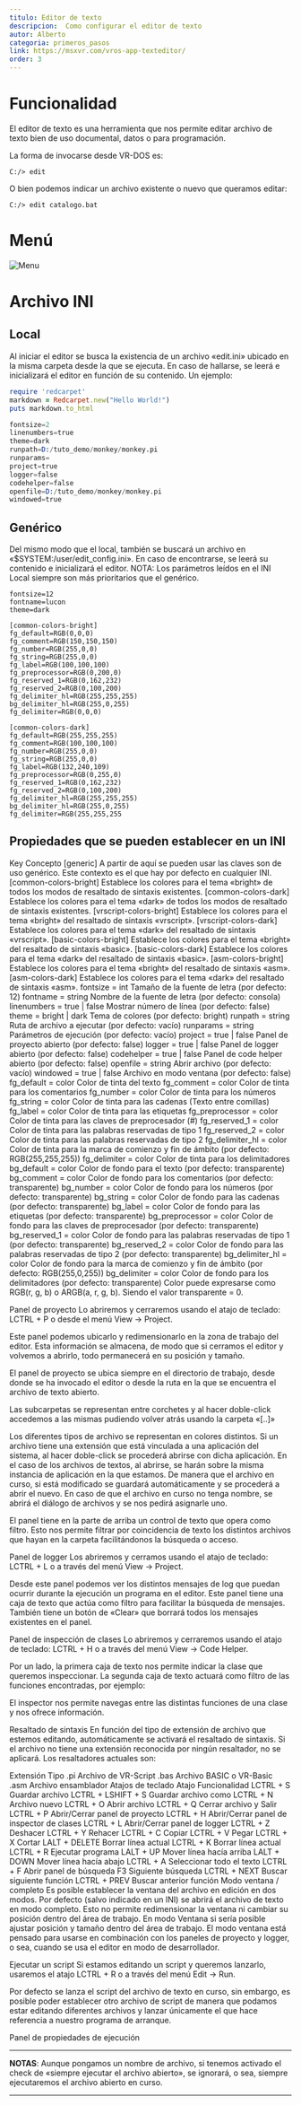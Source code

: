 ```yaml
---
titulo: Editor de texto
descripcion:  Como configurar el editor de texto
autor: Alberto
categoria: primeros_pasos
link: https://msxvr.com/vros-app-texteditor/
order: 3
---
```

# Funcionalidad
El editor de texto es una herramienta que nos permite editar archivo de texto bien de uso documental, datos o para programación.

La forma de invocarse desde VR-DOS es:

```
C:/> edit
```

O bien podemos indicar un archivo existente o nuevo que queramos editar:

```
C:/> edit catalogo.bat
```

# Menú
![Menu](/assets/documents/vros-texteditor/menu.png)

# Archivo INI
## Local
Al iniciar el editor se busca la existencia de un archivo «edit.ini» ubicado en la misma carpeta desde la que se ejecuta. En caso de hallarse, se leerá e inicializará el editor en función de su contenido. Un ejemplo:

```ruby
require 'redcarpet'
markdown = Redcarpet.new("Hello World!")
puts markdown.to_html
```

```s
fontsize=2
linenumbers=true
theme=dark
runpath=D:/tuto_demo/monkey/monkey.pi
runparams=
project=true
logger=false
codehelper=false
openfile=D:/tuto_demo/monkey/monkey.pi
windowed=true
```

## Genérico
Del mismo modo que el local, también se buscará un archivo en «$SYSTEM:/user/edit_config.ini». En caso de encontrarse, se leerá su contenido e inicializará el editor. NOTA: Los parámetros leídos en el INI Local siempre son más prioritarios que el genérico.

```
fontsize=12
fontname=lucon
theme=dark

[common-colors-bright]
fg_default=RGB(0,0,0)
fg_comment=RGB(150,150,150)
fg_number=RGB(255,0,0)
fg_string=RGB(255,0,0)
fg_label=RGB(100,100,100)
fg_preprocessor=RGB(0,200,0)
fg_reserved_1=RGB(0,162,232)
fg_reserved_2=RGB(0,100,200)
fg_delimiter_hl=RGB(255,255,255)
bg_delimiter_hl=RGB(255,0,255)
fg_delimiter=RGB(0,0,0)

[common-colors-dark]
fg_default=RGB(255,255,255)
fg_comment=RGB(100,100,100)
fg_number=RGB(255,0,0)
fg_string=RGB(255,0,0)
fg_label=RGB(132,240,109)
fg_preprocessor=RGB(0,255,0)
fg_reserved_1=RGB(0,162,232)
fg_reserved_2=RGB(0,100,200)
fg_delimiter_hl=RGB(255,255,255)
bg_delimiter_hl=RGB(255,0,255)
fg_delimiter=RGB(255,255,255
```

## Propiedades que se pueden establecer en un INI
Key	Concepto
[generic]	A partir de aquí se pueden usar las claves son de uso genérico. Este contexto es el que hay por defecto en cualquier INI.
[common-colors-bright]	Establece los colores para el tema «bright» de todos los modos de resaltado de sintaxis existentes.
[common-colors-dark]	Establece los colores para el tema «dark» de todos los modos de resaltado de sintaxis existentes.
[vrscript-colors-bright]	Establece los colores para el tema «bright» del resaltado de sintaxis «vrscript».
[vrscript-colors-dark]	Establece los colores para el tema «dark» del resaltado de sintaxis «vrscript».
[basic-colors-bright]	Establece los colores para el tema «bright» del resaltado de sintaxis «basic».
[basic-colors-dark]	Establece los colores para el tema «dark» del resaltado de sintaxis «basic».
[asm-colors-bright]	Establece los colores para el tema «bright» del resaltado de sintaxis «asm».
[asm-colors-dark]	Establece los colores para el tema «dark» del resaltado de sintaxis «asm».
fontsize = int	Tamaño de la fuente de letra (por defecto: 12)
fontname = string	Nombre de la fuente de letra (por defecto: consola)
linenumbers = true | false	Mostrar número de línea (por defecto: false)
theme = bright | dark	Tema de colores (por defecto: bright)
runpath = string	Ruta de archivo a ejecutar (por defecto: vacío)
runparams = string	Parámetros de ejecución (por defecto: vacío)
project = true | false	Panel de proyecto abierto (por defecto: false)
logger = true | false	Panel de logger abierto (por defecto: false)
codehelper = true | false	Panel de code helper abierto (por defecto: false)
openfile = string	Abrir archivo (por defecto: vacío)
windowed = true | false	Archivo en modo ventana (por defecto: false)
fg_default = color	Color de tinta del texto
fg_comment = color	Color de tinta para los comentarios
fg_number = color	Color de tinta para los números
fg_string = color	Color de tinta para las cadenas (Texto entre comillas)
fg_label = color	Color de tinta para las etiquetas
fg_preprocessor = color	Color de tinta para las claves de preprocesador (#)
fg_reserved_1 = color	Color de tinta para las palabras reservadas de tipo 1
fg_reserved_2 = color	Color de tinta para las palabras reservadas de tipo 2
fg_delimiter_hl = color	Color de tinta para la marca de comienzo y fin de ámbito (por defecto: RGB(255,255,255))
fg_delimiter = color	Color de tinta para los delimitadores
bg_default = color	Color de fondo para el texto (por defecto: transparente)
bg_comment = color	Color de fondo para los comentarios (por defecto: transparente)
bg_number = color	Color de fondo para los números (por defecto: transparente)
bg_string = color	Color de fondo para las cadenas (por defecto: transparente)
bg_label = color	Color de fondo para las etiquetas (por defecto: transparente)
bg_preprocessor = color	Color de fondo para las claves de preprocesador (por defecto: transparente)
bg_reserved_1 = color	Color de fondo para las palabras reservadas de tipo 1 (por defecto: transparente)
bg_reserved_2 = color	Color de fondo para las palabras reservadas de tipo 2 (por defecto: transparente)
bg_delimiter_hl = color	Color de fondo para la marca de comienzo y fin de ámbito (por defecto: RGB(255,0,255))
bg_delimiter = color	Color de fondo para los delimitadores (por defecto: transparente)
Color
<color> puede expresarse como RGB(r, g, b) o ARGB(a, r, g, b). Siendo el valor transparente = 0.

Panel de proyecto
Lo abriremos y cerraremos usando el atajo de teclado: LCTRL + P o desde el menú View -> Project.


Este panel podemos ubicarlo y redimensionarlo en la zona de trabajo del editor. Esta información se almacena, de modo que si cerramos el editor y volvemos a abrirlo, todo permanecerá en su posición y tamaño.

El panel de proyecto se ubica siempre en el directorio de trabajo, desde donde se ha invocado el editor o desde la ruta en la que se encuentra el archivo de texto abierto.

Las subcarpetas se representan entre corchetes y al hacer doble-click accedemos a las mismas pudiendo volver atrás usando la carpeta «[..]»

Los diferentes tipos de archivo se representan en colores distintos. Si un archivo tiene una extensión que está vinculada a una aplicación del sistema, al hacer doble-click se procederá abrirse con dicha aplicación. En el caso de los archivos de textos, al abrirse, se harán sobre la misma instancia de aplicación en la que estamos. De manera que el archivo en curso, si está modificado se guardará automáticamente y se procederá a abrir el nuevo. En caso de que el archivo en curso no tenga nombre, se abrirá el diálogo de archivos y se nos pedirá asignarle uno.

El panel tiene en la parte de arriba un control de texto que opera como filtro. Esto nos permite filtrar por coincidencia de texto los distintos archivos que hayan en la carpeta facilitándonos la búsqueda o acceso.

Panel de logger
Los abriremos y cerramos usando el atajo de teclado: LCTRL + L o a través del menú View -> Project.


Desde este panel podemos ver los distintos mensajes de log que puedan ocurrir durante la ejecución un programa en el editor. Este panel tiene una caja de texto que actúa como filtro para facilitar la búsqueda de mensajes. También tiene un botón de «Clear» que borrará todos los mensajes existentes en el panel.

Panel de inspección de clases
Lo abriremos y cerraremos usando el atajo de teclado: LCTRL + H o a través del menú View -> Code Helper.


Por un lado, la primera caja de texto nos permite indicar la clase que queremos inspeccionar. La segunda caja de texto actuará como filtro de las funciones encontradas, por ejemplo:


El inspector nos permite navegas entre las distintas funciones de una clase y nos ofrece información.


Resaltado de sintaxis
En función del tipo de extensión de archivo que estemos editando, automáticamente se activará el resaltado de sintaxis. Si el archivo no tiene una extensión reconocida por ningún resaltador, no se aplicará. Los resaltadores actuales son:

Extensión	Tipo
.pi	Archivo de VR-Script
.bas	Archivo BASIC o VR-Basic
.asm	Archivo ensamblador
Atajos de teclado
Atajo	Funcionalidad
LCTRL + S	Guardar archivo
LCTRL + LSHIFT + S	Guardar archivo como
LCTRL + N	Archivo nuevo
LCTRL + O	Abrir archivo
LCTRL + Q	Cerrar archivo y Salir
LCTRL + P	Abrir/Cerrar panel de proyecto
LCTRL + H	Abrir/Cerrar panel de inspector de clases
LCTRL + L	Abrir/Cerrar panel de logger
LCTRL + Z	Deshacer
LCTRL + Y	Rehacer
LCTRL + C	Copiar
LCTRL + V	Pegar
LCTRL + X	Cortar
LALT + DELETE	Borrar línea actual
LCTRL + K	Borrar línea actual
LCTRL + R	Ejecutar programa
LALT + UP	Mover línea hacía arriba
LALT + DOWN	Mover línea hacía abajo
LCTRL + A	Seleccionar todo el texto
LCTRL + F	Abrir panel de búsqueda
F3	Siguiente búsqueda
LCTRL + NEXT	Buscar siguiente función
LCTRL + PREV	Buscar anterior función
Modo ventana / completo
Es posible establecer la ventana del archivo en edición en dos modos. Por defecto (salvo indicado en un INI) se abrirá el archivo de texto en modo completo. Esto no permite redimensionar la ventana ni cambiar su posición dentro del área de trabajo. En modo Ventana si sería posible ajustar posición y tamaño dentro del área de trabajo. El modo ventana está pensado para usarse en combinación con los paneles de proyecto y logger, o sea, cuando se usa el editor en modo de desarrollador.

Ejecutar un script
Si estamos editando un script y queremos lanzarlo, usaremos el atajo LCTRL + R o a través del menú Edit -> Run.

Por defecto se lanza el script del archivo de texto en curso, sin embargo, es posible poder establecer otro archivo de script de manera que podamos estar editando diferentes archivos y lanzar únicamente el que hace referencia a nuestro programa de arranque.


Panel de propiedades de ejecución

---
**NOTAS**: Aunque pongamos un nombre de archivo, si tenemos activado el check de «siempre ejecutar el archivo abierto», se ignorará, o sea, siempre ejecutaremos el archivo abierto en curso.

---

